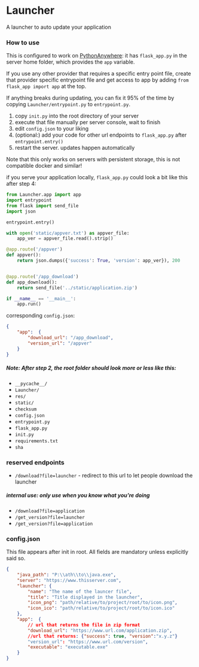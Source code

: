 # Launcher
 A launcher to auto update your application


### How to use
This is configured to work on [PythonAnywhere](https://www.pythonanywhere.com/):
it has `flask_app.py` in the server home folder, which provides the `app` variable.

If you use any other provider that requires a specific entry point file, create that provider specific entrypoint file
and get access to app by adding `from flask_app import app` at the top.

If anything breaks during updating, you can fix it 95% of the time by copying
`Launcher/entrypoint.py` to `entrypoint.py`.

1. copy `init.py` into the root directory of your server
2. execute that file manually per server console, wait to finish
3. edit `config.json` to your liking
4. (optional:) add your code for other url endpoints to `flask_app.py` after `entrypoint.entry()`
5. restart the server. updates happen automatically

Note that this only works on servers with persistent storage, 
this is not compatible docker and similar! 

if you serve your application locally, `flask_app.py` could look a bit like this after step 4:
```py
from Launcher.app import app
import entrypoint
from flask import send_file
import json

entrypoint.entry()

with open('static/appver.txt') as appver_file:
    app_ver = appver_file.read().strip()

@app.route('/appver')
def appver():
    return json.dumps({'success': True, 'version': app_ver}), 200


@app.route('/app_download')
def app_download():
    return send_file('../static/application.zip')

if __name__ == '__main__':
    app.run()
```

corresponding `config.json`:
```json
{
    "app":  {
        "download_url": "/app_download",
        "version_url": "/appver"
    }
}
```

##### Note: After step 2, the root folder should look more or less like this:
- `__pycache__/`
- `Launcher/`
- `res/`
- `static/`
- `checksum`
- `config.json`
- `entrypoint.py`
- `flask_app.py`
- `init.py`
- `requirements.txt`
- `sha`

### reserved endpoints
- `/download?file=launcher` - redirect to this url to let people download the launcher
##### internal use: only use when you know what you're doing
- `/download?file=application`
- `/get_version?file=launcher`
- `/get_version?file=application`

### config.json
This file appears after init in root. All fields are mandatory unless
explicitly said so.
```json
{ 
    "java_path": "P:\\ath\\to\\java.exe",
    "server": "https://www.thisserver.com",
    "launcher": {
        "name": "The name of the launcer file",
        "title": "Title displayed in the launcher",
        "icon_png": "path/relative/to/project/root/to/icon.png",
        "icon_ico": "path/relative/to/project/root/to/icon.ico"
    },
    "app":  {
        // url that returns the file in zip format
        "download_url": "https://www.url.com/application.zip",
        //url that returns: {"success": true, "version":"x.y.z"}
        "version_url": "https://www.url.com/version",
        "executable": "executable.exe"
    }
}
```
